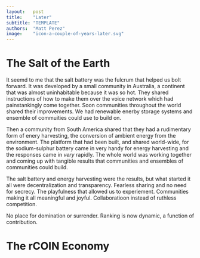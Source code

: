 ```yaml
---
layout:   post
title:    "Later"
subtitle: "TEMPLATE"
authors:  "Matt Perez"
image:    "icon-a-couple-of-years-later.svg"
---
```


<div style="display: none;">
 <p>It took effort, but it didn't take long. We were used to competition and domination, but it killed us. Restarting from near scratch actually helped.</p>
</div>

<h1>The Salt of the Earth</h1>
 <p>It seemd to me that the salt battery was the fulcrum that helped us bolt forward. It was developed by a small community in Australia, a continent that was almost uninhabitable because it was so hot. They shared instructions of how to make them over the voice network which had painstankingly come together. Soon communities throughout the world shared their improvements. We had renewable enerby storage systems and ensemble of commuities could use to build on.</p>
 <p>Then a community from South America shared that they had a rudimentary form of enery harvesting, the conversion of ambient energy from the environment. The platform that had been built, and shared world-wide, for the sodium-sulphur battery came in very handy for energy harvesting and the responses came in <em>very</em> rapidly. The whole world was working together and coming up with tangible results that communities and ensembles of communities could build.</p>
 <p>The salt battery and energy harvesting were the results, but what started it all were decentralization and transparency. Fearless sharing and no need for secrecy. The playfulness that allowed us to experiement. Communities making it all meaningful and joyful. Collaboratioon instead of ruthless competition.</p>
 <p> No place for domination or surrender. Ranking is now dynamic, a function of contribution.</p>

<h1>The rCOIN Economy</h1>
 <p></p>